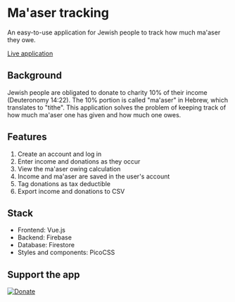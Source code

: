 # Ma'aser tracking

An easy-to-use application for Jewish people to track how much ma'aser they owe.

[Live application](https://maaser.money)

## Background
Jewish people are obligated to donate to charity 10% of their income (Deuteronomy 14:22). The 10% portion is called "ma'aser" in Hebrew, which translates to "tithe". This application solves the problem of keeping track of how much ma'aser one has given and how much one owes.

## Features
1. Create an account and log in
2. Enter income and donations as they occur
3. View the ma'aser owing calculation
4. Income and ma'aser are saved in the user's account
5. Tag donations as tax deductible
5. Export income and donations to CSV

## Stack
- Frontend: Vue.js
- Backend: Firebase
- Database: Firestore
- Styles and components: PicoCSS

## Support the app
[![Donate](https://img.shields.io/badge/Donate-Support_the_app-green)](https://donate.stripe.com/00g3g17T3ge58lG4gh)